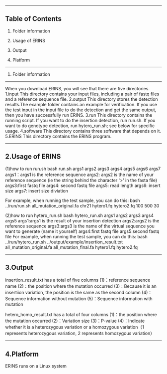 --------------------------------------------------------------------------------
Table of Contents
--------------------------------------------------------------------------------

  1. Folder information

  2. Usage of ERINS

  3. Output
  
  4. Platform
  
  
--------------------------------------------------------------------------------
1. Folder information
--------------------------------------------------------------------------------
When you download ERINS, you will see that there are five directories.
1.input
This directory contains your input files, including a pair of fastq files and a reference sequence file.
2.output
This directory stores the detection results.The example folder contains an example for verification. If you use the test input in the input file to do the detection and get the same output, then you have successfully run ERINS.
3.run
This directory contains the running script. If you want to do the insertion detection, run run.sh. If you want to do genotype detection, run hytero_run.sh; see below for specific usage.
4.software
This directory contains three software that depends on it.
5.ERINS
This directory contains the ERINS program.


--------------------------------------------------------------------------------
2.Usage of ERINS
--------------------------------------------------------------------------------
(1)how to run run.sh
bash run.sh args1 args2 args3 args4 args5 args6 args7
args1：args1 is the reference sequence
args2: args2 is the name of your reference sequence (ie the string behind the character '>' in the fasta file)
args3:first fastq file
args4: second fastq file
args5: read length
args6: insert size
args7: insert size diviation

For example, when running the test sample, you can do this:
bash ../run/run.sh all_mutation_original.fa chr21 hytero1.fq hytero2.fq 100 500 30

(2)how to run hytero_run.sh
bash hytero_run.sh args1 args2 args3 args4 args5
args1:args1 is the result of your insertion detection
args2:args2 is the reference sequence
args3:args3 is the name of the virtual sequence you want to generate (name it yourself)
args4:first fastq file
args5:second fastq file
For example, when running the test sample, you can do this:
bash ../run/hytero_run.sh ../output/example/insertion_result.txt all_mutation_original.fa all_mutation_final.fa hytero1.fq hytero2.fq

--------------------------------------------------------------------------------
3.Output
--------------------------------------------------------------------------------
insertion_result.txt has a total of five columns
(1)：reference sequence name
(2)：the position where the mutation occurred
(3)：Because it is an insertiion variation, the position is the same as the second column
(4)：Sequence information without mutation
(5)：Sequence information with mutation

hetero_homo_result.txt has a total of four columns
(1)：the position where the mutation occurred
(2)：Variation size
(3)：P-value
(4)：Indicate whether it is a heterozygous variation or a homozygous variation（1 represents heterozygous variation, 2 represents homozygous variation）


--------------------------------------------------------------------------------
4.Platform
--------------------------------------------------------------------------------
ERINS runs on a Linux system
